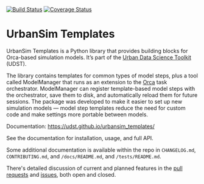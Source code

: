 [![Build Status](https://travis-ci.org/UDST/urbansim_templates.svg?branch=master)](https://travis-ci.org/UDST/urbansim_templates)
[![Coverage Status](https://coveralls.io/repos/github/UDST/urbansim_templates/badge.svg?branch=master)](https://coveralls.io/github/UDST/urbansim_templates?branch=master)

# UrbanSim Templates

UrbanSim Templates is a Python library that provides building blocks for Orca-based simulation models. It’s part of the [Urban Data Science Toolkit](https://github.com/udst) (UDST).

The library contains templates for common types of model steps, plus a tool called ModelManager that runs as an extension to the [Orca](https://udst.github.io/orca) task orchestrator. ModelManager can register template-based model steps with the orchestrator, save them to disk, and automatically reload them for future sessions. The package was developed to make it easier to set up new simulation models — model step templates reduce the need for custom code and make settings more portable between models.

Documentation: https://udst.github.io/urbansim_templates/

See the documentation for installation, usage, and full API. 

Some additional documentation is available within the repo in `CHANGELOG.md`, `CONTRIBUTING.md`, and `/docs/README.md`, and `/tests/README.md`.

There's detailed discussion of current and planned features in the [pull requests](https://github.com/UDST/urbansim_templates/pulls?utf8=✓&q=is%3Apr) and [issues](https://github.com/UDST/urbansim_templates/issues?utf8=✓&q=is%3Aissue), both open and closed.
